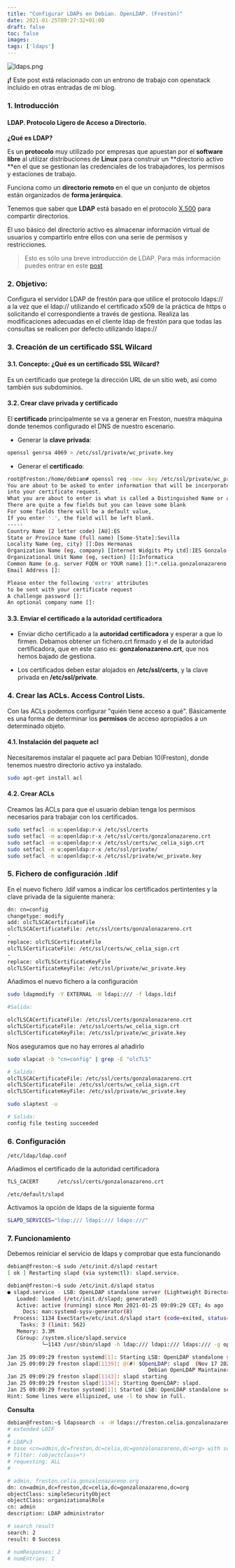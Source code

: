 ```yaml
---
title: "Configurar LDAPs en Debian. OpenLDAP. (Freston)"
date: 2021-01-25T09:27:32+01:00
draft: false
toc: false
images:
tags: ['ldaps']
---
```


![ldaps.png](/images/escenario/ldaps.png)

**¡!** Este post está relacionado con un entrono de trabajo con openstack incluido en otras entradas de mi blog.

### 1. Introducción

#### LDAP. Protocolo Ligero de Acceso a Directorio.

**¿Qué es LDAP?**

Es un **protocolo** muy utilizado por empresas que apuestan por el **software libre** al utilizar distribuciones de **Linux** para construir un **directorio activo **en el que se gestionan las credenciales de los trabajadores, los permisos y estaciones de trabajo.

Funciona como un **directorio remoto** en el que un conjunto de objetos están organizados de **forma jerárquica**. 

Tenemos que saber que **LDAP** está basado en el protocolo [X.500](https://es.wikipedia.org/wiki/X.500) para compartir directorios.

El uso básico del directorio activo es almacenar información virtual de usuarios y compartirlo entre ellos con una serie de permisos y restricciones.

> Esto es sólo una breve introducción de LDAP. Para más información puedes entrar en este [post](https://unbitdeinformacioncadadia.netlify.app/posts/2020/12/instalaci%C3%B3n-y-configuraci%C3%B3n-inicial-de-openldap/)

### 2. Objetivo:

Configura el servidor LDAP de frestón para que utilice el protocolo ldaps:// a la vez que el ldap:// utilizando el certificado x509 de la práctica de https o solicitando el correspondiente a través de gestiona. Realiza las modificaciones adecuadas en el cliente ldap de frestón para que todas las consultas se realicen por defecto utilizando ldaps://

### 3. Creación de un certificado SSL Wilcard

#### 3.1. Concepto: ¿Qué es un certificado SSL Wilcard?

Es un certificado que protege la dirección URL de un sitio web, así como también sus subdominios.

#### 3.2. Crear clave privada y certificado

El **certificado** principalmente se va a generar en Freston, nuestra máquina donde tenemos configurado el DNS de nuestro escenario.

* Generar la **clave privada**:

```sh
openssl genrsa 4069 > /etc/ssl/private/wc_private.key
```

* Generar el **certificado**:

```sh
root@freston:/home/debian# openssl req -new -key /etc/ssl/private/wc_private.key -out /home/debian/wc_celia.csr
You are about to be asked to enter information that will be incorporated
into your certificate request.
What you are about to enter is what is called a Distinguished Name or a DN.
There are quite a few fields but you can leave some blank
For some fields there will be a default value,
If you enter '.', the field will be left blank.
-----
Country Name (2 letter code) [AU]:ES
State or Province Name (full name) [Some-State]:Sevilla
Locality Name (eg, city) []:Dos Hermanas
Organization Name (eg, company) [Internet Widgits Pty Ltd]:IES Gonzalo Nazareno
Organizational Unit Name (eg, section) []:Informatica
Common Name (e.g. server FQDN or YOUR name) []:*.celia.gonzalonazareno.org
Email Address []:

Please enter the following 'extra' attributes
to be sent with your certificate request
A challenge password []:
An optional company name []:
```

#### 3.3. Enviar el certificado a la autoridad certificadora

* Enviar dicho certificado a la **autoridad certificadora** y esperar a que lo firmen. Debamos obtener un fichero.crt firmado y el de la autoridad certificadora, que en este caso es: **gonzalonazareno.crt**, que nos hemos bajado de gestiona.

* Los certificados deben estar  alojados en **/etc/ssl/certs**, y la clave privada en **/etc/ssl/private**.

### 4. Crear las ACLs. Access Control Lists.

Con las ACLs podemos configurar "quién tiene acceso a qué". Básicamente es una forma de determinar los **permisos** de acceso apropiados a un determinado objeto.

#### 4.1. Instalación del paquete acl

Necesitaremos instalar el paquete acl para Debian 10(Freston), donde tenemos nuestro directorio activo ya instalado. 

```sh
sudo apt-get install acl
```

#### 4.2. Crear ACLs

Creamos las ACLs para que el usuario debian tenga los permisos necesarios para trabajar con los certificados.

```sh
sudo setfacl -m u:openldap:r-x /etc/ssl/certs
sudo setfacl -m u:openldap:r-x /etc/ssl/certs/gonzalonazareno.crt 
sudo setfacl -m u:openldap:r-x /etc/ssl/certs/wc_celia_sign.crt 
sudo setfacl -m u:openldap:r-x /etc/ssl/private/
sudo setfacl -m u:openldap:r-x /etc/ssl/private/wc_private.key
```

### 5. Fichero de configuración .ldif 

En el nuevo fichero .ldif vamos a indicar los certificados pertintentes y la clave privada de la siguiente manera:

```sh
dn: cn=config
changetype: modify
add: olcTLSCACertificateFile
olcTLSCACertificateFile: /etc/ssl/certs/gonzalonazareno.crt
-
replace: olcTLSCertificateFile
olcTLSCertificateFile: /etc/ssl/certs/wc_celia_sign.crt
-
replace: olcTLSCertificateKeyFile
olcTLSCertificateKeyFile: /etc/ssl/private/wc_private.key
```

Añadimos el nuevo fichero a la configuración 

```sh
sudo ldapmodify -Y EXTERNAL -H ldapi:/// -f ldaps.ldif

#Salida:

olcTLSCACertificateFile: /etc/ssl/certs/gonzalonazareno.crt
olcTLSCertificateFile: /etc/ssl/certs/wc_celia_sign.crt
olcTLSCertificateKeyFile: /etc/ssl/private/wc_private.key
```

Nos aseguramos que no hay errores al añadirlo

```sh
sudo slapcat -b "cn=config" | grep -E "olcTLS" 

# Salida:
olcTLSCACertificateFile: /etc/ssl/certs/gonzalonazareno.crt
olcTLSCertificateFile: /etc/ssl/certs/wc_celia_sign.crt
olcTLSCertificateKeyFile: /etc/ssl/private/wc_private.key

sudo slaptest -u

# Salida:
config file testing succeeded

```

### 6. Configuración 

`/etc/ldap/ldap.conf`

Añadimos el certificado de la autoridad certificadora

```sh
TLS_CACERT      /etc/ssl/certs/gonzalonazareno.crt
```

`/etc/default/slapd`

Activamos la opción de ldaps de la siguiente forma

```sh
SLAPD_SERVICES="ldap:/// ldapi:/// ldaps:///"
```

### 7. Funcionamiento

Debemos reiniciar el servicio de ldaps y comprobar que esta funcionando

```sh
debian@freston:~$ sudo /etc/init.d/slapd restart
[ ok ] Restarting slapd (via systemctl): slapd.service.

debian@freston:~$ sudo /etc/init.d/slapd status
● slapd.service - LSB: OpenLDAP standalone server (Lightweight Directory Access Protocol)
   Loaded: loaded (/etc/init.d/slapd; generated)
   Active: active (running) since Mon 2021-01-25 09:09:29 CET; 4s ago
     Docs: man:systemd-sysv-generator(8)
  Process: 1134 ExecStart=/etc/init.d/slapd start (code=exited, status=0/SUCCESS)
    Tasks: 3 (limit: 562)
   Memory: 3.3M
   CGroup: /system.slice/slapd.service
           └─1143 /usr/sbin/slapd -h ldap:/// ldapi:/// ldaps:/// -g openldap -u openldap -F /etc/ldap/s…

Jan 25 09:09:29 freston systemd[1]: Starting LSB: OpenLDAP standalone server (Lightweight Directo…col)...
Jan 25 09:09:29 freston slapd[1139]: @(#) $OpenLDAP: slapd  (Nov 17 2020 01:23:45) $
                                             Debian OpenLDAP Maintainers <pkg-openldap-devel@list…an.org>
Jan 25 09:09:29 freston slapd[1143]: slapd starting
Jan 25 09:09:29 freston slapd[1134]: Starting OpenLDAP: slapd.
Jan 25 09:09:29 freston systemd[1]: Started LSB: OpenLDAP standalone server (Lightweight Director…tocol).
Hint: Some lines were ellipsized, use -l to show in full.
```

**Consulta**

```sh
debian@freston:~$ ldapsearch -x -H ldaps://freston.celia.gonzalonazareno.org:636 -b "cn=admin,dc=freston,dc=celia,dc=gonzalonazareno,dc=org"
# extended LDIF
#
# LDAPv3
# base <cn=admin,dc=freston,dc=celia,dc=gonzalonazareno,dc=org> with scope subtree
# filter: (objectclass=*)
# requesting: ALL
#

# admin, freston.celia.gonzalonazareno.org
dn: cn=admin,dc=freston,dc=celia,dc=gonzalonazareno,dc=org
objectClass: simpleSecurityObject
objectClass: organizationalRole
cn: admin
description: LDAP administrator

# search result
search: 2
result: 0 Success

# numResponses: 2
# numEntries: 1

```